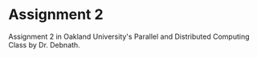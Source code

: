 # Assignment 2
Assignment 2 in Oakland University's Parallel and Distributed Computing Class by Dr. Debnath.
